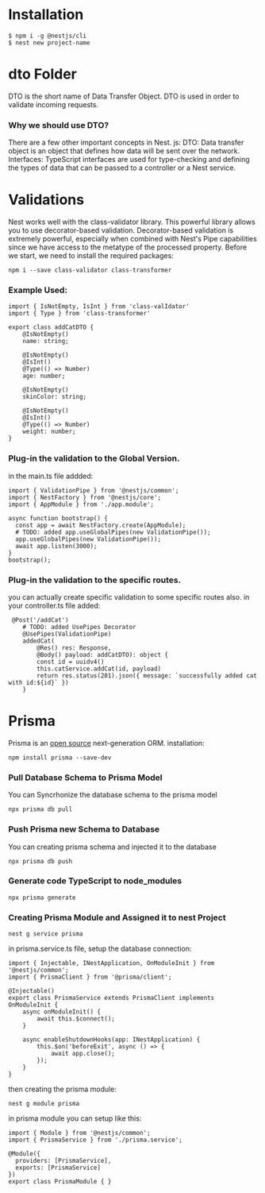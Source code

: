 # Installation
```
$ npm i -g @nestjs/cli
$ nest new project-name
```

# dto Folder
DTO is the short name of Data Transfer Object. DTO is used in order to validate incoming requests.

### Why we should use DTO?
There are a few other important concepts in Nest. js: DTO: Data transfer object is an object that defines how data will be sent over the network. Interfaces: TypeScript interfaces are used for type-checking and defining the types of data that can be passed to a controller or a Nest service.

# Validations
Nest works well with the class-validator library. This powerful library allows you to use decorator-based validation. Decorator-based validation is extremely powerful, especially when combined with Nest's Pipe capabilities since we have access to the metatype of the processed property. Before we start, we need to install the required packages:
```
npm i --save class-validator class-transformer
```
### Example Used:
```
import { IsNotEmpty, IsInt } from 'class-valIdator'
import { Type } from 'class-transformer'

export class addCatDTO {
    @IsNotEmpty()
    name: string;

    @IsNotEmpty()
    @IsInt()
    @Type(() => Number)
    age: number;

    @IsNotEmpty()
    skinColor: string;

    @IsNotEmpty()
    @IsInt()
    @Type(() => Number)
    weight: number;
}
```

### Plug-in the validation to the Global Version.
in the main.ts file addded:
```
import { ValidationPipe } from '@nestjs/common';
import { NestFactory } from '@nestjs/core';
import { AppModule } from './app.module';

async function bootstrap() {
  const app = await NestFactory.create(AppModule);
  # TODO: added app.useGlobalPipes(new ValidationPipe());
  app.useGlobalPipes(new ValidationPipe());
  await app.listen(3000);
}
bootstrap();

```

### Plug-in the validation to the specific routes.
you can actually create specific validation to some specific routes also.
in your controller.ts file added:
```
 @Post('/addCat')
    # TODO: added UsePipes Decorator
    @UsePipes(ValidationPipe)
    addedCat(
        @Res() res: Response,
        @Body() payload: addCatDTO): object {
        const id = uuidv4()
        this.catService.addCat(id, payload)
        return res.status(201).json({ message: `successfully added cat with id:${id}` })
    }
```

# Prisma 
Prisma is an <a href="https://github.com/prisma/prisma">open source</a> next-generation ORM.
installation:
```
npm install prisma --save-dev
```

### Pull Database Schema to Prisma Model
You can Syncrhonize the database schema to the prisma model
```
npx prisma db pull
```

### Push Prisma new Schema to Database
You can creating prisma schema and injected it to the database
```
npx prisma db push
```

### Generate code TypeScript to node_modules
```
npx prisma generate
```

### Creating Prisma Module and Assigned it to nest Project 
```
nest g service prisma
```
in prisma.service.ts file, setup the database connection:
```
import { Injectable, INestApplication, OnModuleInit } from '@nestjs/common';
import { PrismaClient } from '@prisma/client';

@Injectable()
export class PrismaService extends PrismaClient implements OnModuleInit {
    async onModuleInit() {
        await this.$connect();
    }

    async enableShutdownHooks(app: INestApplication) {
        this.$on('beforeExit', async () => {
            await app.close();
        });
    }
}
```
then creating the prisma module:
```
nest g module prisma
```
in prisma module you can setup like this:
```
import { Module } from '@nestjs/common';
import { PrismaService } from './prisma.service';

@Module({
  providers: [PrismaService],
  exports: [PrismaService]
})
export class PrismaModule { }

```

